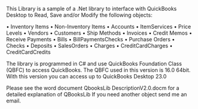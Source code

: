 
This Library is a sample of a .Net library to interface with QuickBooks Desktop to Read, Save and/or Modify the following objects:

  •	Inventory Items
  •	Non-Inventory Items
  •	Accounts
  •	ItemServices
  •	Price Levels
  •	Vendors
  •	Customers
  •	Ship Methods
  •	Invoices
  •	Credit Memos
  •	Receive Payments
  •	Bills
  •	BillPaymentsChecks
  •	Purchase Orders
  •	Checks
  •	Deposits
  •	SalesOrders
  •	Charges
  •	CreditCardCharges
  •	CreditCardCredits

  
The library is programmed in C# and use QuickBooks Foundation Class (QBFC) to access QuickBooks.
The QBFC used in this version is 16.0 64bit. With this version you can access up to QuickBooks Desktop 23.0

Please see the word document QbooksLib DescriptionV2.0.docm for a detailed explanation of QBooksLib
If you need another object send me an email.

